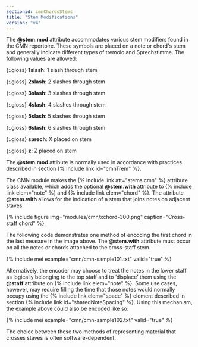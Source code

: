 ```yaml
---
sectionid: cmnChordsStems
title: "Stem Modifications"
version: "v4"
---
```


The **@stem.mod** attribute accommodates various stem modifiers found in the CMN repertoire. These symbols are placed on a note or chord's stem and generally indicate different types of tremolo and Sprechstimme. The following values are allowed:

{:.gloss}
**1slash**: 1 slash through stem

{:.gloss}
**2slash**: 2 slashes through stem

{:.gloss}
**3slash**: 3 slashes through stem

{:.gloss}
**4slash**: 4 slashes through stem

{:.gloss}
**5slash**: 5 slashes through stem

{:.gloss}
**6slash**: 6 slashes through stem

{:.gloss}
**sprech**: X placed on stem

{:.gloss}
**z**: Z placed on stem

The **@stem.mod** attibute is normally used in accordance with practices described in section {% include link id="cmnTrem" %}.

The CMN module makes the {% include link att="stems.cmn" %} attribute class available, which adds the optional **@stem.with** attribute to {% include link elem="note" %} and {% include link elem="chord" %}. The attribute **@stem.with** allows for the indication of a stem that joins notes on adjacent staves.

{% include figure img="modules/cmn/xchord-300.png" caption="Cross-staff chord" %}

The following code demonstrates one method of encoding the first chord in the last measure in the image above. The **@stem.with** attribute must occur on all the notes or chords attached to the cross-staff stem.

{% include mei example="cmn/cmn-sample101.txt" valid="true" %}

Alternatively, the encoder may choose to treat the notes in the lower staff as logically belonging to the top staff and to ‘displace’ them using the **@staff** attribute on {% include link elem="note" %}. Some use cases, however, may require filling the time that those notes would normally occupy using the {% include link elem="space" %} element described in section {% include link id="sharedNoteSpacing" %}. Using this mechanism, the example above could also be encoded like so:

{% include mei example="cmn/cmn-sample102.txt" valid="true" %}

The choice between these two methods of representing material that crosses staves is often software-dependent.
